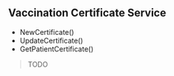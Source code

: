## Vaccination Certificate Service

- NewCertificate()
- UpdateCertificate()
- GetPatientCertificate()

> TODO